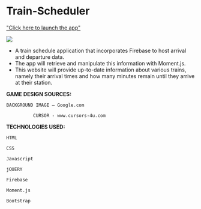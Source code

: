 # Train-Scheduler
["Click here to launch the app"](https://lerodcalanoc.github.io/Train-Scheduler/)

![](https://media1.tenor.com/images/86c1f0bc306ed064347442971f95b8bb/tenor.gif?itemid=5943300)


* A train schedule application that incorporates Firebase to host arrival and departure data. 
* The app will retrieve and manipulate this information with Moment.js.
* This website will provide up-to-date information about various trains, namely their arrival times and how many minutes remain until they arrive at their station.


**GAME DESIGN SOURCES:**
  
	BACKGROUND IMAGE – Google.com

              CURSOR - www.cursors-4u.com 
           
**TECHNOLOGIES USED:**

    HTML

    CSS

    Javascript

    jQUERY

    Firebase
    
    Moment.js

    Bootstrap

